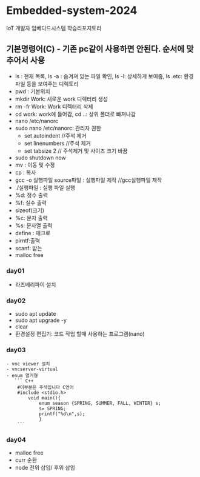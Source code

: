 # Embedded-system-2024
IoT  개발자 임베디드시스템 학습리포지토리

## 기본명령어(C) - 기존 pc같이 사용하면 안된다. 순서에 맞추어서 사용
- ls : 현재 목록, ls -a : 숨겨져 있는 파일 확인, ls -l: 상세하게 보여줌, ls .etc: 환경 파일 등을 보여주는 디렉토리
- pwd : 기본위치
- mkdir Work: 새로운 work 디렉터리 생성
- rm -fr Work: Work 디렉터리 삭제
- cd work: work에 들어감, cd ..: 상위 폴더로 빠져나감
- nano /etc/nanorc
- sudo nano /etc/nanorc: 관리자 권한
    - set autoindent //주석 제거
    - set linenumbers //주석 제거
    - set tabsize 2 // 주석제거 및 사이즈 크기 바꿈
- sudo shutdown now
- mv : 이동 및 수정
- cp : 복사
- gcc -o 실행파일 source파일 : 실행파일 제작    //gcc실행파일 제작
- ./실행파일 : 실행 파일 실행
- %d: 정수 출력
- %f: 실수 출력
- sizeof(크기)
- %c: 문자 출력
- %s: 문자열 출력
- define : 매크로
- pirntf:출력
- scanf: 받는 
- malloc free




### day01
- 라즈베리파이 설치

### day02
- sudo apt update
- sudo apt upgrade -y
- clear 
- 환경설정 편집기: 코드 작업 할때 사용하는 프로그램(nano)


### day03
    - vnc viewer 설치
    - vncserver-virtual 
    - enum 열거형
       ``` C++
        #이부분은 주석입니다 C언어
        #include <stdio.h>
            void main(){
                enum season {SPRING, SUMMER, FALL, WINTER} s;
                s= SPRING;
                printf("%d\n",s);
                }
        ```
### day04
- malloc free
- curr 순환
- node 전위 삽입/ 후위 삽입